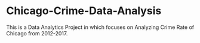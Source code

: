 # Chicago-Crime-Data-Analysis
This is a Data Analytics Project in which focuses on Analyzing Crime Rate of Chicago from 2012-2017.
